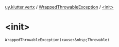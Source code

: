 [uy.klutter.vertx](../index.md) / [WrappedThrowableException](index.md) / [&lt;init&gt;](.)


# &lt;init&gt;

`WrappedThrowableException(cause:&nbsp;Throwable)`


